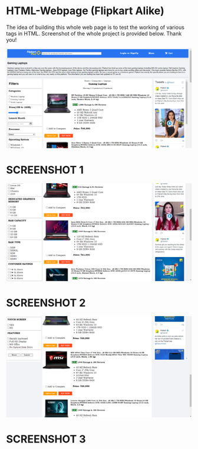 # HTML-Webpage (Flipkart Alike)
The idea of building this whole web page is to test the working of various tags in HTML. 
Screenshot of the whole project is provided below. Thank you!


![Alt text](Images/Screenshot1.png?raw=true "Picture 1")
# SCREENSHOT 1

![Alt text](Images/Screenshot2.png?raw=true "Picture 2")
# SCREENSHOT 2

![Alt text](Images/Screenshot3.png?raw=true "Picture 3")
# SCREENSHOT 3
